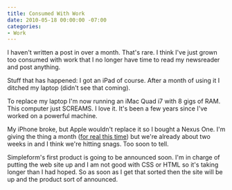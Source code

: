 ```yaml
---
title: Consumed With Work
date: 2010-05-18 00:00:00 -07:00
categories:
- Work
---
```


<p>I haven't written a post in over a month. That's rare. I think I've just grown too consumed with work that I no longer have time to read my newsreader and post anything.</p>
<p>Stuff that has happened: I got an iPad of course. After a month of using it I ditched my laptop (didn't see that coming).</p>
<p>To replace my laptop I'm now running an iMac Quad i7 with 8 gigs of RAM. This computer just SCREAMS. I love it. It's been a few years since I've worked on a powerful machine. ﻿</p>
<p>My iPhone broke, but Apple wouldn't replace it so I bought a Nexus One. I'm giving the thing a month (<a href="http://notes.torrez.org/2009/08/google-phone-day-1.html">for real this time</a>) but we're already about two weeks in and I think we're hitting snags. Too soon to tell.</p>
<p>Simpleform's first product is going to be announced soon. I'm in charge of putting the web site up and I am not good with CSS or HTML so it's taking longer than I had hoped. So as soon as I get that sorted then the site will be up and the product sort of announced.</p>
